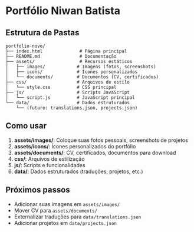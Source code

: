 # Portfólio Niwan Batista

## Estrutura de Pastas

```
portfolio-novo/
├── index.html              # Página principal
├── README.md               # Documentação
├── assets/                 # Recursos estáticos
│   ├── images/            # Imagens (fotos, screenshots)
│   ├── icons/             # Ícones personalizados
│   └── documents/         # Documentos (CV, certificados)
├── css/                   # Arquivos de estilo
│   └── style.css          # CSS principal
├── js/                    # Scripts JavaScript
│   └── script.js          # JavaScript principal
└── data/                  # Dados estruturados
    └── (futuro: translations.json, projects.json)
```

## Como usar

1. **assets/images/**: Coloque suas fotos pessoais, screenshots de projetos
2. **assets/icons/**: Ícones personalizados do portfólio
3. **assets/documents/**: CV, certificados, documentos para download
4. **css/**: Arquivos de estilização
5. **js/**: Scripts e funcionalidades
6. **data/**: Dados estruturados (traduções, projetos, etc.)

## Próximos passos

- Adicionar suas imagens em `assets/images/`
- Mover CV para `assets/documents/`
- Externalizar traduções para `data/translations.json`
- Adicionar projetos em `data/projects.json`